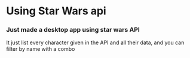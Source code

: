 <h1>Using Star Wars api</h1>

<h3>Just made a desktop app using star wars API</h3>

<p>It just list every character given in the API and all their data, and you can filter by name with a combo</p>
